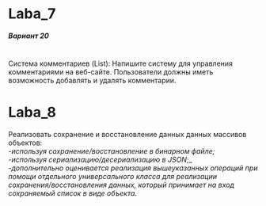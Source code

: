 # Laba_7
***Вариант 20***
#
Система комментариев (List):
Напишите систему для управления комментариями на веб-сайте. Пользователи должны иметь возможность добавлять и удалять комментарии.
# Laba_8
Реализовать сохранение и восстановление данных данных массивов объектов:<br/>
-_используя сохранение/восстановление в бинарном файле;_<br/>
-_используя сериализацию/десериализацию в JSON_;_<br/>
-_дополнительно оценивается реализация вышеуказанных операций при помощи отдельного универсального класса для реализации сохранения/восстановления данных, который принимает на вход сохраняемый список в виде объекта_.

